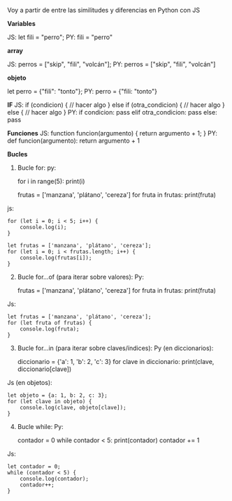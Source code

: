 Voy a partir de entre las similitudes y diferencias en Python con JS

**Variables**

JS: let fili = "perro";
PY: fili = "perro"

**array**

JS: perros = ["skip", "fili", "volcán"];
PY: perros = ["skip", "fili", "volcán"]

**objeto**

let perro = {"fili": "tonto"};
PY: perro = {"fili: "tonto"}

**IF**
JS:
    if (condicion) {
        // hacer algo
    } else if (otra_condicion) {
        // hacer algo
    } else {
        // hacer algo
    }
PY:
    if condicion:
    pass
    elif otra_condicion:
        pass
    else:
        pass

**Funciones**
JS: function funcion(argumento) {
        return argumento + 1;
    }
PY: def funcion(argumento):
    return argumento + 1

**Bucles**

1. Bucle for:
py: 

    for i in range(5):
        print(i)

    frutas = ['manzana', 'plátano', 'cereza']
    for fruta in frutas:
        print(fruta)

js: 

    for (let i = 0; i < 5; i++) {
        console.log(i);
    }

    let frutas = ['manzana', 'plátano', 'cereza'];
    for (let i = 0; i < frutas.length; i++) {
        console.log(frutas[i]);
    }

2. Bucle for...of (para iterar sobre valores):
Py:

    frutas = ['manzana', 'plátano', 'cereza']
    for fruta in frutas:
        print(fruta)

Js:

    let frutas = ['manzana', 'plátano', 'cereza'];
    for (let fruta of frutas) {
        console.log(fruta);
    }

3. Bucle for...in (para iterar sobre claves/índices):
Py (en diccionarios):

    diccionario = {'a': 1, 'b': 2, 'c': 3}
    for clave in diccionario:
        print(clave, diccionario[clave])

Js (en objetos):

    let objeto = {a: 1, b: 2, c: 3};
    for (let clave in objeto) {
        console.log(clave, objeto[clave]);
    }

4. Bucle while:
Py:

    contador = 0
    while contador < 5:
        print(contador)
        contador += 1

Js:

    let contador = 0;
    while (contador < 5) {
        console.log(contador);
        contador++;
    }
